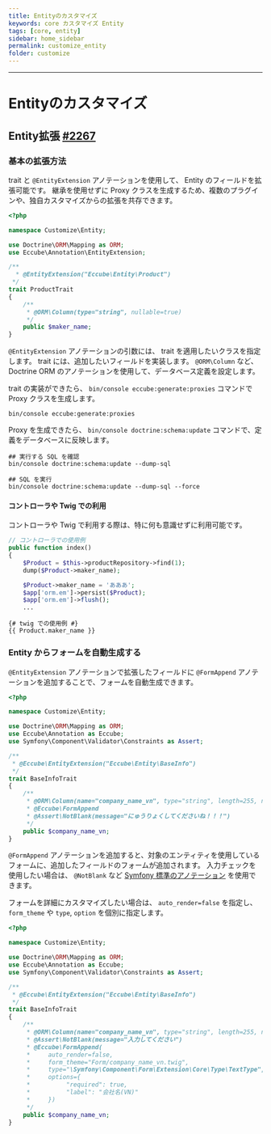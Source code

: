 ```yaml
---
title: Entityのカスタマイズ
keywords: core カスタマイズ Entity
tags: [core, entity]
sidebar: home_sidebar
permalink: customize_entity
folder: customize
---
```



---

# Entityのカスタマイズ

## Entity拡張 [#2267](https://github.com/EC-CUBE/ec-cube/pull/2267)

### 基本の拡張方法

trait と `@EntityExtension` アノテーションを使用して、 Entity のフィールドを拡張可能です。
継承を使用せずに Proxy クラスを生成するため、複数のプラグインや、独自カスタマイズからの拡張を共存できます。

``` php
<?php

namespace Customize\Entity;

use Doctrine\ORM\Mapping as ORM;
use Eccube\Annotation\EntityExtension;

/**
  * @EntityExtension("Eccube\Entity\Product")
 */
trait ProductTrait
{
    /**
     * @ORM\Column(type="string", nullable=true)
     */
    public $maker_name;
}
```

`@EntityExtension` アノテーションの引数には、 trait を適用したいクラスを指定します。
trait には、追加したいフィールドを実装します。
`@ORM\Column` など、 Doctrine ORM のアノテーションを使用して、データベース定義を設定します。

trait の実装ができたら、 `bin/console eccube:generate:proxies` コマンドで Proxy クラスを生成します。

```
bin/console eccube:generate:proxies
```

Proxy を生成できたら、 `bin/console doctrine:schema:update` コマンドで、定義をデータベースに反映します。

```
## 実行する SQL を確認
bin/console doctrine:schema:update --dump-sql

## SQL を実行
bin/console doctrine:schema:update --dump-sql --force
```

#### コントローラや Twig での利用

コントローラや Twig で利用する際は、特に何も意識せずに利用可能です。


``` php
// コントローラでの使用例
public function index()
{
    $Product = $this->productRepository->find(1);
    dump($Product->maker_name);

    $Product->maker_name = 'あああ';
    $app['orm.em']->persist($Product);
    $app['orm.em']->flush();
    ...
```

``` twig
{# twig での使用例 #}
{{ Product.maker_name }}
```

### Entity からフォームを自動生成する

`@EntityExtension` アノテーションで拡張したフィールドに `@FormAppend` アノテーションを追加することで、フォームを自動生成できます。

``` php
<?php

namespace Customize\Entity;

use Doctrine\ORM\Mapping as ORM;
use Eccube\Annotation as Eccube;
use Symfony\Component\Validator\Constraints as Assert;

/**
 * @Eccube\EntityExtension("Eccube\Entity\BaseInfo")
 */
trait BaseInfoTrait
{
    /**
     * @ORM\Column(name="company_name_vn", type="string", length=255, nullable=true)
     * @Eccube\FormAppend
     * @Assert\NotBlank(message="にゅうりょくしてくださいね！！！")
     */
    public $company_name_vn;
}

```

`@FormAppend` アノテーションを追加すると、対象のエンティティを使用しているフォームに、追加したフィールドのフォームが追加されます。
入力チェックを使用したい場合は、 `@NotBlank` など [Symfony 標準のアノテーション](https://symfony.com/doc/current/reference/constraints.html) を使用できます。

フォームを詳細にカスタマイズしたい場合は、 `auto_render=false` を指定し、 `form_theme` や `type`, `option` を個別に指定します。

``` php
<?php

namespace Customize\Entity;

use Doctrine\ORM\Mapping as ORM;
use Eccube\Annotation as Eccube;
use Symfony\Component\Validator\Constraints as Assert;

/**
 * @Eccube\EntityExtension("Eccube\Entity\BaseInfo")
 */
trait BaseInfoTrait
{
    /**
     * @ORM\Column(name="company_name_vn", type="string", length=255, nullable=true)
     * @Assert\NotBlank(message="入力してください")
     * @Eccube\FormAppend(
     *     auto_render=false,
     *     form_theme="Form/company_name_vn.twig",
     *     type="\Symfony\Component\Form\Extension\Core\Type\TextType",
     *     options={
     *          "required": true,
     *          "label": "会社名(VN)"
     *     })
     */
    public $company_name_vn;
}
```
